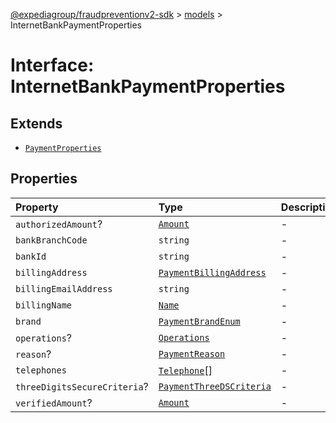[@expediagroup/fraudpreventionv2-sdk](../../index.md) > [models](../index.md) > InternetBankPaymentProperties

# Interface: InternetBankPaymentProperties

## Extends

- [`PaymentProperties`](PaymentProperties.md)

## Properties

| Property | Type | Description | Inheritance | Source |
| :------ | :------ | :------ | :------ | :------ |
| `authorizedAmount`? | [`Amount`](../classes/Amount.md) | - | [`PaymentProperties`](PaymentProperties.md).`authorizedAmount` | models/Payment.ts:159 |
| `bankBranchCode` | `string` | - | - | models/InternetBankPayment.ts:73 |
| `bankId` | `string` | - | - | models/InternetBankPayment.ts:72 |
| `billingAddress` | [`PaymentBillingAddress`](../classes/PaymentBillingAddress.md) | - | [`PaymentProperties`](PaymentProperties.md).`billingAddress` | models/Payment.ts:157 |
| `billingEmailAddress` | `string` | - | [`PaymentProperties`](PaymentProperties.md).`billingEmailAddress` | models/Payment.ts:158 |
| `billingName` | [`Name`](../classes/Name.md) | - | [`PaymentProperties`](PaymentProperties.md).`billingName` | models/Payment.ts:156 |
| `brand` | [`PaymentBrandEnum`](../type-aliases/PaymentBrandEnum.md) | - | [`PaymentProperties`](PaymentProperties.md).`brand` | models/Payment.ts:154 |
| `operations`? | [`Operations`](../classes/Operations.md) | - | [`PaymentProperties`](PaymentProperties.md).`operations` | models/Payment.ts:162 |
| `reason`? | [`PaymentReason`](../type-aliases/PaymentReason.md) | - | [`PaymentProperties`](PaymentProperties.md).`reason` | models/Payment.ts:155 |
| `telephones` | [`Telephone`](../classes/Telephone.md)[] | - | - | models/InternetBankPayment.ts:74 |
| `threeDigitsSecureCriteria`? | [`PaymentThreeDSCriteria`](../classes/PaymentThreeDSCriteria.md) | - | [`PaymentProperties`](PaymentProperties.md).`threeDigitsSecureCriteria` | models/Payment.ts:161 |
| `verifiedAmount`? | [`Amount`](../classes/Amount.md) | - | [`PaymentProperties`](PaymentProperties.md).`verifiedAmount` | models/Payment.ts:160 |
